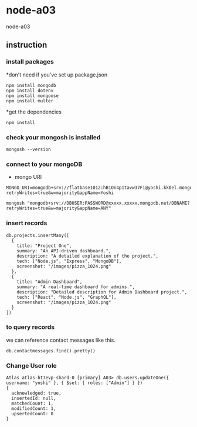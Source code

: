 # node-a03
node-a03

## instruction

### install packages

*don't need if you've set up package.json
```
npm install mongodb
npm install dotenv
npm install mongoose
npm install multer
```

*get the dependencies
```
npm install
```

### check your mongosh is installed

```
mongosh --version
```

### connect to your mongoDB

- mongo URI

```
MONGO_URI=mongodb+srv://flatbase1012:hB1On4p1tavw37Fi@yoshi.kk0el.mongodb.net/A03?retryWrites=true&w=majority&appName=Yoshi
```

```
mongosh "mongodb+srv://DBUSER:PASSWORD@xxxxx.xxxxx.mongodb.net/DBNAME?retryWrites=true&w=majority&appName=ANY"
```

### insert records

```
db.projects.insertMany([
  {
    title: "Project One",
    summary: "An API-driven dashboard.",
    description: "A detailed explanation of the project.",
    tech: ["Node.js", "Express", "MongoDB"],
    screenshot: "/images/pizza_1024.png"
  },
  {
    title: "Admin Dashboard",
    summary: "A real-time dashboard for admins.",
    description: "Detailed description for Admin Dashboard project.",
    tech: ["React", "Node.js", "GraphQL"],
    screenshot: "/images/pizza_1024.png"
  }
])
```

### to query records

we can reference contact messages like this.

```
db.contactmessages.find().pretty()
```

### Change User role

```
Atlas atlas-ht7evp-shard-0 [primary] A03> db.users.updateOne({ username: "yoshi" }, { $set: { roles: ["Admin"] } })
{
  acknowledged: true,
  insertedId: null,
  matchedCount: 1,
  modifiedCount: 1,
  upsertedCount: 0
}
```
